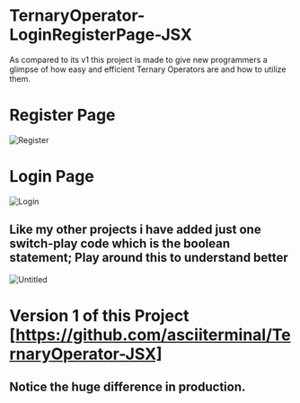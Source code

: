 # TernaryOperator-LoginRegisterPage-JSX
As compared to its v1 this project is made to give new programmers a glimpse of how easy and efficient Ternary Operators are and how to utilize them. 

# Register Page

![Register](https://user-images.githubusercontent.com/34340232/154831400-fe93b0c8-1a24-4008-843f-557f6db8923b.png)

# Login Page

![Login](https://user-images.githubusercontent.com/34340232/154831403-631a5dfa-c7aa-4a1d-a894-2cc542e755c6.png)

## Like my other projects i have added just one switch-play code which is the boolean statement; Play around this to understand better

![Untitled](https://user-images.githubusercontent.com/34340232/154831455-e187ae52-94a1-4cc0-806e-72fff4ea64fb.png)

# Version 1 of this Project [https://github.com/asciiterminal/TernaryOperator-JSX]

## Notice the huge difference in production.
